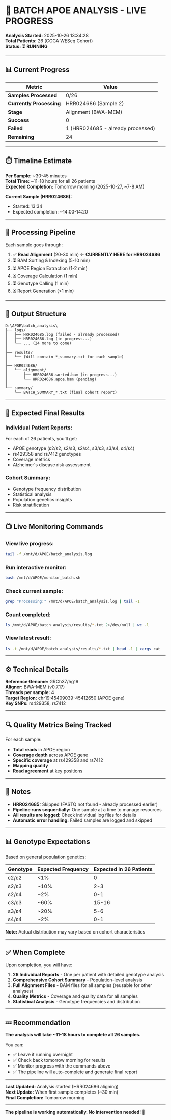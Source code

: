 # 🧬 BATCH APOE ANALYSIS - LIVE PROGRESS

**Analysis Started:** 2025-10-26 13:34:28  
**Total Patients:** 26 (CGGA WESeq Cohort)  
**Status:** ⏳ **RUNNING**

---

## 📊 Current Progress

| Metric | Value |
|--------|-------|
| **Samples Processed** | 0/26 |
| **Currently Processing** | HRR024686 (Sample 2) |
| **Stage** | Alignment (BWA-MEM) |
| **Success** | 0 |
| **Failed** | 1 (HRR024685 - already processed) |
| **Remaining** | 24 |

---

## ⏱️ Timeline Estimate

**Per Sample:** ~30-45 minutes  
**Total Time:** ~11-18 hours for all 26 patients  
**Expected Completion:** Tomorrow morning (2025-10-27, ~7-8 AM)

**Current Sample (HRR024686):**
- Started: 13:34
- Expected completion: ~14:00-14:20

---

## 🔄 Processing Pipeline

Each sample goes through:

1. ✅ **Read Alignment** (20-30 min) ← **CURRENTLY HERE for HRR024686**
2. ⏳ BAM Sorting & Indexing (5-10 min)
3. ⏳ APOE Region Extraction (1-2 min)
4. ⏳ Coverage Calculation (1 min)
5. ⏳ Genotype Calling (1 min)
6. ⏳ Report Generation (<1 min)

---

## 📁 Output Structure

```
D:\APOE\batch_analysis\
├── logs/
│   ├── HRR024685.log (failed - already processed)
│   ├── HRR024686.log (in progress...)
│   └── ... (24 more to come)
│
├── results/
│   └── (Will contain *_summary.txt for each sample)
│
├── HRR024686/
│   └── alignment/
│       ├── HRR024686.sorted.bam (in progress...)
│       └── HRR024686.apoe.bam (pending)
│
└── summary/
    └── BATCH_SUMMARY_*.txt (final cohort report)
```

---

## 🎯 Expected Final Results

### Individual Patient Reports:
For each of 26 patients, you'll get:
- APOE genotype (ε2/ε2, ε2/ε3, ε2/ε4, ε3/ε3, ε3/ε4, ε4/ε4)
- rs429358 and rs7412 genotypes
- Coverage metrics
- Alzheimer's disease risk assessment

### Cohort Summary:
- Genotype frequency distribution
- Statistical analysis
- Population genetics insights
- Risk stratification

---

## 📺 Live Monitoring Commands

### View live progress:
```bash
tail -f /mnt/d/APOE/batch_analysis.log
```

### Run interactive monitor:
```bash
bash /mnt/d/APOE/monitor_batch.sh
```

### Check current sample:
```bash
grep "Processing:" /mnt/d/APOE/batch_analysis.log | tail -1
```

### Count completed:
```bash
ls /mnt/d/APOE/batch_analysis/results/*.txt 2>/dev/null | wc -l
```

### View latest result:
```bash
ls -t /mnt/d/APOE/batch_analysis/results/*.txt | head -1 | xargs cat
```

---

## ⚙️ Technical Details

**Reference Genome:** GRCh37/hg19  
**Aligner:** BWA-MEM (v0.7.17)  
**Threads per sample:** 4  
**Target Region:** chr19:45409039-45412650 (APOE gene)  
**Key SNPs:** rs429358, rs7412  

---

## 🔍 Quality Metrics Being Tracked

For each sample:
- **Total reads** in APOE region
- **Coverage depth** across APOE gene
- **Specific coverage** at rs429358 and rs7412
- **Mapping quality**
- **Read agreement** at key positions

---

## 🚨 Notes

- **HRR024685:** Skipped (FASTQ not found - already processed earlier)
- **Pipeline runs sequentially:** One sample at a time to manage resources
- **All results are logged:** Check individual log files for details
- **Automatic error handling:** Failed samples are logged and skipped

---

## 📊 Genotype Expectations

Based on general population genetics:

| Genotype | Expected Frequency | Expected in 26 Patients |
|----------|-------------------|------------------------|
| ε2/ε2 | <1% | 0 |
| ε2/ε3 | ~10% | 2-3 |
| ε2/ε4 | ~2% | 0-1 |
| ε3/ε3 | ~60% | 15-16 |
| ε3/ε4 | ~20% | 5-6 |
| ε4/ε4 | ~2% | 0-1 |

**Note:** Actual distribution may vary based on cohort characteristics

---

## ✅ When Complete

Upon completion, you will have:

1. **26 Individual Reports** - One per patient with detailed genotype analysis
2. **Comprehensive Cohort Summary** - Population-level analysis
3. **Full Alignment Files** - BAM files for all samples (reusable for other analyses)
4. **Quality Metrics** - Coverage and quality data for all samples
5. **Statistical Analysis** - Genotype frequencies and distribution

---

## 💤 Recommendation

**The analysis will take ~11-18 hours to complete all 26 samples.**

You can:
- ✅ Leave it running overnight
- ✅ Check back tomorrow morning for results
- ✅ Monitor progress with the commands above
- ✅ The pipeline will auto-complete and generate final report

---

**Last Updated:** Analysis started (HRR024686 aligning)  
**Next Update:** When first sample completes (~30 min)  
**Final Completion:** Tomorrow morning

---

**The pipeline is working automatically. No intervention needed! 🚀**


